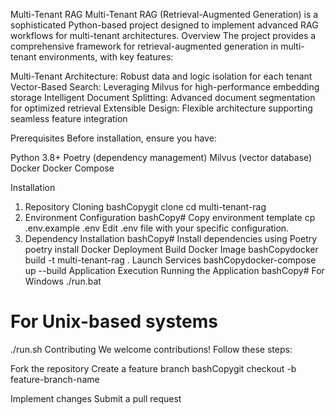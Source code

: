 Multi-Tenant RAG
Multi-Tenant RAG (Retrieval-Augmented Generation) is a sophisticated Python-based project designed to implement advanced RAG workflows for multi-tenant architectures.
Overview
The project provides a comprehensive framework for retrieval-augmented generation in multi-tenant environments, with key features:

Multi-Tenant Architecture: Robust data and logic isolation for each tenant
Vector-Based Search: Leveraging Milvus for high-performance embedding storage
Intelligent Document Splitting: Advanced document segmentation for optimized retrieval
Extensible Design: Flexible architecture supporting seamless feature integration

Prerequisites
Before installation, ensure you have:

Python 3.8+
Poetry (dependency management)
Milvus (vector database)
Docker
Docker Compose

Installation
1. Repository Cloning
bashCopygit clone <repository-url>
cd multi-tenant-rag
2. Environment Configuration
bashCopy# Copy environment template
cp .env.example .env
Edit .env file with your specific configuration.
3. Dependency Installation
bashCopy# Install dependencies using Poetry
poetry install
Docker Deployment
Build Docker Image
bashCopydocker build -t multi-tenant-rag .
Launch Services
bashCopydocker-compose up --build
Application Execution
Running the Application
bashCopy# For Windows
./run.bat

# For Unix-based systems
./run.sh
Contributing
We welcome contributions! Follow these steps:

Fork the repository
Create a feature branch
bashCopygit checkout -b feature-branch-name

Implement changes
Submit a pull request
